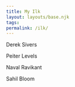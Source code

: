 ```yaml
---
title: My Ilk
layout: layouts/base.njk
tags: 
permalink: /ilk/
---
```




Derek Sivers

Peiter Levels

Naval Ravikant

Sahil Bloom



